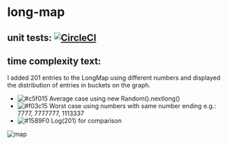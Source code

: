 # long-map

## unit tests: [![CircleCI](https://dl.circleci.com/status-badge/img/gh/Artemiy7/long-map/tree/master.svg?style=svg)](https://dl.circleci.com/status-badge/redirect/gh/Artemiy7/long-map/tree/master)

## time complexity text:
I added 201 entries to the LongMap using different numbers and displayed the distribution of entries in buckets on the graph.
- ![#c5f015](https://placehold.co/15x15/c5f015/c5f015.png) Average case using new Random().nextlong()
- ![#f03c15](https://placehold.co/15x15/f03c15/f03c15.png) Worst case using numbers with same number ending e.g.: 7777, 7777777, 1113337
- ![#1589F0](https://placehold.co/15x15/1589F0/1589F0.png) Log(201) for comparison

![map](https://user-images.githubusercontent.com/83453822/235845487-b9937785-80c7-4e14-8bd3-373083d52068.png)
